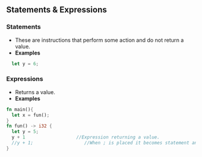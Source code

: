 ## Statements & Expressions
### Statements
- These are instructions that perform some action and do not return a value. 
- **Examples**
```rust
  let y = 6;
```

### Expressions 
- Returns a value.
- **Examples**
```rust
fn main(){
  let x = fun();
}
fn fun() -> i32 {
  let y = 5;
  y + 1                   //Expression returning a value.
  //y + 1;                   //When ; is placed it becomes statement and will not return a value
}
```
